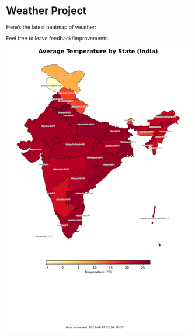 # Weather Project

Here’s the latest heatmap of weather:

Feel free to leave feedback/improvements.

![India Heatmap](docs/assets/india_heatmap.png?v=C9FA23)
